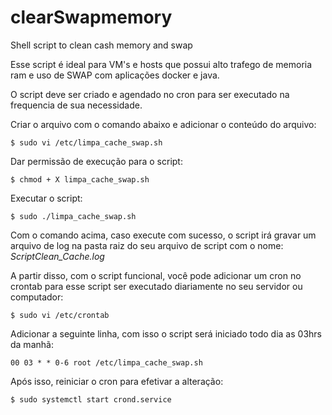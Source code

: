 # clearSwapmemory
Shell script to clean cash memory and swap

Esse script é ideal para VM's e hosts que possui alto trafego de memoria ram e uso de SWAP com aplicações docker e java.

O script deve ser criado e agendado no cron para ser executado na frequencia de sua necessidade.

Criar o arquivo com o comando abaixo e adicionar o conteúdo do arquivo:

`$ sudo vi /etc/limpa_cache_swap.sh`

Dar permissão de execução para o script:

`$ chmod + X limpa_cache_swap.sh`

Executar o script:

`$ sudo ./limpa_cache_swap.sh`

Com o comando acima, caso execute com sucesso, o script irá gravar um arquivo de log na pasta raiz do seu arquivo de script com o nome: *ScriptClean_Cache.log*

A partir disso, com o script funcional, você pode adicionar um cron no crontab para esse script ser executado diariamente no seu servidor ou computador:

`$ sudo vi /etc/crontab`

Adicionar a seguinte linha, com isso o script será iniciado todo dia as 03hrs da manhã:

`00 03 * * 0-6 root /etc/limpa_cache_swap.sh`

Após isso, reiniciar o cron para efetivar a alteração:

`$ sudo systemctl start crond.service`
